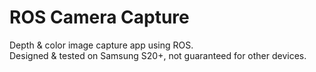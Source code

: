 # ROS Camera Capture

Depth & color image capture app using ROS.   
Designed & tested on Samsung S20+, not guaranteed for other devices.

